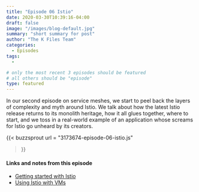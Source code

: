 ```yaml
---
title: "Episode 06 Istio"
date: 2020-03-30T10:39:16-04:00
draft: false
image: "/images/blog-default.jpg"
summary: "short summary for post"
author: "The K Files Team"
categories: 
  - Episodes
tags:
  - 

# only the most recent 3 episodes should be featured
# all others should be "episode"
type: featured
---
```


In our second episode on service meshes, we start to peel back the layers of complexity and myth around Istio. We talk about how the latest Istio release returns to its monolith heritage, how it all glues together, where to start, and we toss in a real-world example of an application whose screams for Istio go unheard by its creators.

{{< buzzsprout 
url = "3173674-episode-06-istio.js"
>}}

#### Links and notes from this episode

* [Getting started with Istio](https://istio.io/docs/setup/getting-started/)
* [Using Istio with VMs](https://istio.io/docs/examples/virtual-machines/single-network/)
